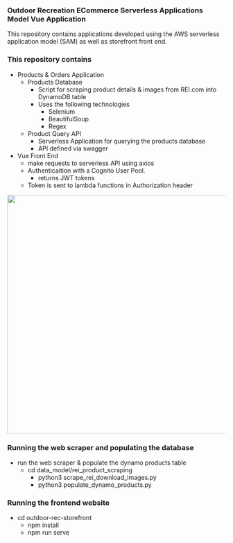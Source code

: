 ### Outdoor Recreation ECommerce Serverless Applications Model Vue Application ###

This repository contains applications developed using the  AWS serverless application model (SAM) as well as storefront front end.

### This repository contains ###
* Products & Orders Application
    * Products Database
        - Script for scraping product details & images from REI.com into DynamoDB table
        - Uses the following technologies
            - Selenium
            - BeautifulSoup 
            - Regex
    * Product Query API
        - Serverless Application for querying the products database
        - API defined via swagger
* Vue Front End
    * make requests to serverless API using axios
    * Authenticaition with a Cognito User Pool.  
        - returns JWT tokens 
    * Token is sent to lambda functions in Authorization header

<img src="https://dakobed-outdoor-recreation.s3-us-west-2.amazonaws.com/images/product_list.png" width="840" height="550">

### Running the web scraper and populating the database ###
* run the web scraper & populate the dynamo products table
    - cd data_model/rei_product_scraping
        - python3 scrape_rei_download_images.py
        - python3 populate_dynamo_products.py

### Running the frontend website ###
* cd outdoor-rec-storefront
    - npm install
    - npm run serve
